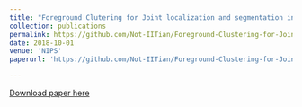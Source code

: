 ```yaml
---
title: "Foreground Clutering for Joint localization and segmentation in Videos and Images"
collection: publications
permalink: https://github.com/Not-IITian/Foreground-Clustering-for-Joint-Segmentation-and-Localization
date: 2018-10-01
venue: 'NIPS'
paperurl: 'https://github.com/Not-IITian/Foreground-Clustering-for-Joint-Segmentation-and-Localization'

---
```

[Download paper here](https://github.com/Not-IITian/Not-IITian.github.io/blob/master/files/Nips_18.pdf)

